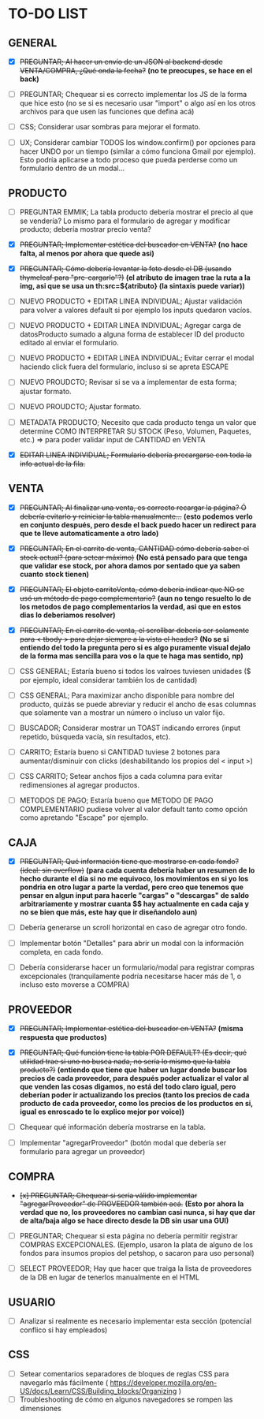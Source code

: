 # TO-DO LIST

##  GENERAL

- [x] ~~PREGUNTAR; Al hacer un envío de un JSON al backend desde VENTA/COMPRA, ¿Qué onda la fecha?~~ **(no te preocupes, se hace en el back)**
- [ ] PREGUNTAR; Chequear si es correcto implementar los JS de la forma que hice esto (no se si es necesario usar "import" o algo así en los otros archivos para que usen las funciones que defina acá)

- [ ] CSS; Considerar usar sombras para mejorar el formato.
- [ ] UX; Considerar cambiar TODOS los window.confirm() por opciones para hacer UNDO por un tiempo (similar a cómo funciona Gmail por ejemplo). Esto podría aplicarse a todo proceso que pueda perderse como un formulario dentro de un modal...



##  PRODUCTO

- [ ] PREGUNTAR EMMIK; La tabla producto debería mostrar el precio al que se vendería? Lo mismo para el formulario de agregar y modificar producto; debería mostrar precio venta?
- [x] ~~PREGUNTAR; Implementar estética del buscador en VENTA?~~ **(no hace falta, al menos por ahora que quede asi)**
- [x] ~~PREGUNTAR; Cómo debería levantar la foto desde el DB (usando thymeleaf para "pre-cargarlo"?)~~ **(el atributo de imagen trae la ruta a la img, asi que se usa un th:src=${atributo} (la sintaxis puede variar))**

- [ ] NUEVO PRODUCTO + EDITAR LINEA INDIVIDUAL; Ajustar validación para volver a valores default si por ejemplo los inputs quedaron vacíos.
- [ ] NUEVO PRODUCTO + EDITAR LINEA INDIVIDUAL; Agregar carga de datosProducto sumado a alguna forma de establecer ID del producto editado al enviar el formulario.
- [ ] NUEVO PRODUCTO + EDITAR LINEA INDIVIDUAL; Evitar cerrar el modal haciendo click fuera del formulario, incluso si se apreta ESCAPE

- [ ] NUEVO PROUDCTO; Revisar si se va a implementar de esta forma; ajustar formato.
- [ ] NUEVO PROUDCTO; Ajustar formato.
- [ ] METADATA PRODUCTO; Necesito que cada producto tenga un valor que determine COMO INTERPRETAR SU STOCK (Peso, Volumen, Paquetes, etc.) => para poder validar input de CANTIDAD en VENTA
- [x] ~~EDITAR LINEA INDIVIDUAL; Formulario debería precargarse con toda la info actual de la fila.~~



##  VENTA

- [x] ~~PREGUNTAR; Al finalizar una venta, es correcto recargar la página? Ó debería evitarlo y reiniciar la tabla manualmente...~~ **(esto podemos verlo en conjunto después, pero desde el back puedo hacer un redirect para que te lleve automaticamente a otro lado)**
- [x] ~~PREGUNTAR; En el carrito de venta, CANTIDAD cómo debería saber el stock actual? (para setear máximo)~~ **(No está pensado para que tenga que validar ese stock, por ahora damos por sentado que ya saben cuanto stock tienen)**
- [x] ~~PREGUNTAR; El objeto carritoVenta, cómo debería indicar que NO se usó un método de pago complementario?~~ **(aun no tengo resuelto lo de los metodos de pago complementarios la verdad, asi que en estos dias lo deberiamos resolver)**
- [x] ~~PREGUNTAR; En el carrito de venta, el scrollbar debería ser solamente para < tbody > para dejar siempre a la vista el header?~~ **(No se si entiendo del todo la pregunta pero si es algo puramente visual dejalo de la forma mas sencilla para vos o la que te haga mas sentido, np)**

- [ ] CSS GENERAL; Estaría bueno si todos los valroes tuviesen unidades ($ por ejemplo, ideal considerar también los de cantidad)
- [ ] CSS GENERAL; Para maximizar ancho disponible para nombre del producto, quizás se puede abreviar y reducir el ancho de esas columnas que solamente van a mostrar un número o incluso un valor fijo.
- [ ] BUSCADOR; Considerar mostrar un TOAST indicando errores (input repetido, búsqueda vacía, sin resultados, etc).
- [ ] CARRITO; Estaría bueno si CANTIDAD tuviese 2 botones para aumentar/disminuir con clicks (deshabilitando los propios del < input >)
- [ ] CSS CARRITO; Setear anchos fijos a cada columna para evitar redimensiones al agregar productos.
- [ ] METODOS DE PAGO; Estaría bueno que METODO DE PAGO COMPLEMENTARIO pudiese volver al valor default tanto como opción como apretando "Escape" por ejemplo.



##  CAJA

- [x] ~~PREGUNTAR; Qué información tiene que mostrarse en cada fondo? (ideal: sin overflow)~~ **(para cada cuenta debería haber un resumen de lo hecho durante el día si no me equivoco, los movimientos en si yo los pondria en otro lugar a parte la verdad, pero creo que tenemos que pensar en algun input para hacerle "cargas" o "descargas" de saldo arbitrariamente y mostrar cuanta $$ hay actualmente en cada caja y no se bien que más, este hay que ir diseñandolo aun)**

- [ ] Debería generarse un scroll horizontal en caso de agregar otro fondo.
- [ ] Implementar botón "Detalles" para abrir un modal con la información completa, en cada fondo.
- [ ] Debería considerarse hacer un formulario/modal para registrar compras excepcionales (tranquilamente podría necesitarse hacer más de 1, o incluso esto moverse a COMPRA)



##  PROVEEDOR

- [x] ~~PREGUNTAR; Implementar estética del buscador en VENTA?~~ **(misma respuesta que productos)**
- [x] ~~PREGUNTAR; Qué función tiene la tabla POR DEFAULT? (Es decir, qué utilidad trae si uno no busca nada, no sería lo mismo que la tabla producto?)~~ **(entiendo que tiene que haber un lugar donde buscar los precios de cada proveedor, para después poder actualizar el valor al que venden las cosas digamos, no está del todo claro igual, pero deberían poder ir actualizando los precios (tanto los precios de cada producto de cada proveedor, como los precios de los productos en si, igual es enroscado te lo explico mejor por voice))**

- [ ] Chequear qué información debería mostrarse en la tabla.
- [ ] Implementar "agregarProveedor" (botón modal que debería ser formulario para agregar un proveedor)



##  COMPRA

- ~~[x] PREGUNTAR; Chequear si sería válido implementar "agregarProveedor" de PROVEEDOR también acá.~~ **(Esto por ahora la verdad que no, los proveedores no cambian casi nunca, si hay que dar de alta/baja algo se hace directo desde la DB sin usar una GUI)**
- [ ] PREGUNTAR; Chequear si esta página no debería permitir registrar COMPRAS EXCEPCIONALES. (Ejemplo, usaron la plata de alguno de los fondos para insumos propios del petshop, o sacaron para uso personal)

- [ ] SELECT PROVEEDOR; Hay que hacer que traiga la lista de proveedores de la DB en lugar de tenerlos manualmente en el HTML


    
##  USUARIO

- [ ] Analizar si realmente es necesario implementar esta sección (potencial conflico si hay empleados)



##  CSS

- [ ] Setear comentarios separadores de bloques de reglas CSS para navegarlo más fácilmente ( https://developer.mozilla.org/en-US/docs/Learn/CSS/Building_blocks/Organizing )
- [ ] Troubleshooting de cómo en algunos navegadores se rompen las dimensiones